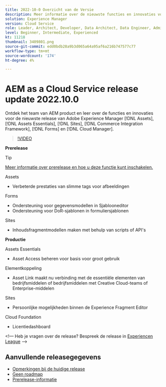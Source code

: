 ```yaml
---
title: 2022-10-0 Overzicht van de Versie
description: Meer informatie over de nieuwste functies en innovaties voor de release 2022-10-0 voor Adobe Experience Manager [!DNL Assets Essentials], [!DNL Sites], [!DNL Screens], [!DNL Forms] en [!DNL Cloud Foundation].
solution: Experience Manager
version: Cloud Service
role: Leader, Architect, Developer, Data Architect, Data Engineer, Admin, User
level: Beginner, Intermediate, Experienced
kt: 11218
thumbnail: 3409801.png
source-git-commit: edd0bdb28a9b3d065a64a95af6a216b747577c77
workflow-type: tm+mt
source-wordcount: '174'
ht-degree: 4%

---
```


# AEM as a Cloud Service release update 2022.10.0

Ontdek het team van AEM product en leer over de functies en innovaties voor de nieuwste release van Adobe Experience Manager [!DNL Assets], [!DNL Assets Essentials], [!DNL Sites], [!DNL Commerce Integration Framework], [!DNL Forms] en [!DNL Cloud Manager].

>[!VIDEO](https://video.tv.adobe.com/v/3409801/?quality=12&learn=on)

**Prerelease**

>[!TIP]
>
>[Meer informatie over prerelease en hoe u deze functie kunt inschakelen.](https://experienceleague.adobe.com/docs/experience-manager-cloud-service/content/release-notes/prerelease.html)

Assets

* Verbeterde prestaties van slimme tags voor afbeeldingen

Forms

* Ondersteuning voor gegevensmodellen in Sjablooneditor
* Ondersteuning voor DoR-sjablonen in formuliersjablonen

Sites

* Inhoudsfragmentmodellen maken met behulp van scripts of API&#39;s

**Productie**

Assets Essentials

* Asset Access beheren voor basis voor groot gebruik

Elementkoppeling

* Asset Link maakt nu verbinding met de essentiële elementen van bedrijfsmiddelen of bedrijfsmiddelen met Creative Cloud-teams of Enterprise-middelen

Sites

* Persoonlijke mogelijkheden binnen de Experience Fragment Editor

Cloud Foundation

* Licentiedashboard

&lt;!— Heb je vragen over de release?  Bespreek de release in [Experiencen League](https://adobe.ly/3paYDAo) —>

## Aanvullende releasegegevens

* [Opmerkingen bij de huidige release](https://experienceleague.adobe.com/docs/experience-manager-cloud-service/content/release-notes/home.html)
* [Geen roadmap](https://experienceleague.adobe.com/docs/experience-manager-release-information/aem-release-updates/update-releases-roadmap.html)
* [Prerelease-informatie](https://experienceleague.adobe.com/docs/experience-manager-cloud-service/content/release-notes/prerelease.html)
